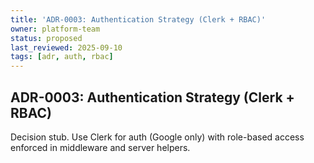 ```yaml
---
title: 'ADR-0003: Authentication Strategy (Clerk + RBAC)'
owner: platform-team
status: proposed
last_reviewed: 2025-09-10
tags: [adr, auth, rbac]
---
```


## ADR-0003: Authentication Strategy (Clerk + RBAC)

Decision stub. Use Clerk for auth (Google only) with role-based access enforced in middleware and server helpers.

